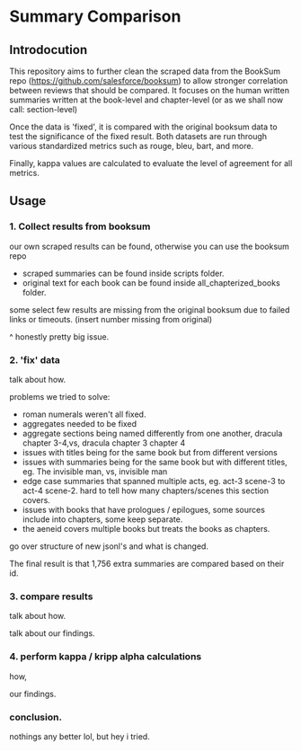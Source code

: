 # Summary Comparison

## Introdocution

This repository aims to further clean the scraped data from the BookSum repo (https://github.com/salesforce/booksum) to allow stronger correlation between reviews that should be compared. It focuses on the human written summaries written at the book-level and chapter-level (or as we shall now call: section-level)

Once the data is 'fixed', it is compared with the original booksum data to test the significance of the fixed result. Both datasets are run through various standardized metrics such as rouge, bleu, bart, and more.

Finally, kappa values are calculated to evaluate the level of agreement for all metrics.


## Usage

### 1. Collect results from booksum

our own scraped results can be found, otherwise you can use the booksum repo
- scraped summaries can be found inside scripts folder.
- original text for each book can be found inside all_chapterized_books folder.

some select few results are missing from the original booksum due to failed links or timeouts. (insert number missing from original)

^ honestly pretty big issue.




### 2. 'fix' data
talk about how.

problems we tried to solve:
- roman numerals weren't all fixed.
- aggregates needed to be fixed
- aggregate sections being named differently from one another, dracula chapter 3-4,vs, dracula chapter 3 chapter 4
- issues with titles being for the same book but from different versions
- issues with summaries being for the same book but with different titles, eg. The invisible man, vs, invisible man
- edge case summaries that spanned multiple acts, eg. act-3 scene-3 to act-4 scene-2. hard to tell how many chapters/scenes this section covers.
- issues with books that have prologues / epilogues, some sources include into chapters, some keep separate.
- the aeneid covers multiple books but treats the books as chapters.


go over structure of new jsonl's and what is changed.

The final result is that 1,756 extra summaries are compared based on their id.


### 3. compare results

talk about how.

talk about our findings.


### 4. perform kappa / kripp alpha calculations

how,

our findings.


### conclusion.

nothings any better lol, but hey i tried.